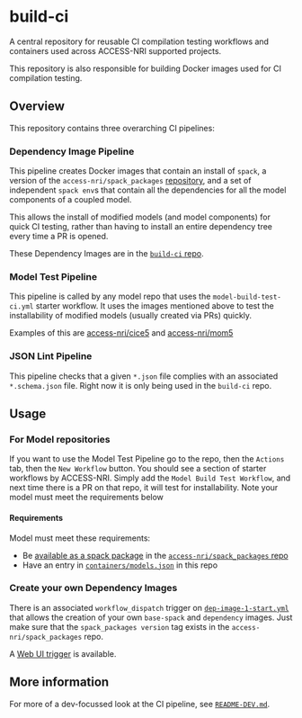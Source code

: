 # build-ci

A central repository for reusable CI compilation testing workflows and containers used across ACCESS-NRI supported projects.

This repository is also responsible for building Docker images used for CI compilation testing.

## Overview

This repository contains three overarching CI pipelines:

### Dependency Image Pipeline

This pipeline creates Docker images that contain an install of `spack`, a version of the `access-nri/spack_packages` [repository](https://github.com/ACCESS-NRI/spack_packages), and a set of independent `spack env`s that contain all the dependencies for all the model components of a coupled model.

This allows the install of modified models (and model components) for quick CI testing, rather than having to install an entire dependency tree every time a PR is opened.

These Dependency Images are in the [`build-ci` repo](https://github.com/orgs/ACCESS-NRI/packages?tab=packages&q=build-).

### Model Test Pipeline

This pipeline is called by any model repo that uses the `model-build-test-ci.yml` starter workflow. It uses the images mentioned above to test the installability of modified models (usually created via PRs) quickly.

Examples of this are [access-nri/cice5](https://github.com/ACCESS-NRI/cice5/blob/master/.github/workflows/model-build-test-ci.yml) and [access-nri/mom5](https://github.com/ACCESS-NRI/MOM5/blob/master/.github/workflows/model-build-test-ci.yml)

### JSON Lint Pipeline

This pipeline checks that a given `*.json` file complies with an associated `*.schema.json` file. Right now it is only being used in the `build-ci` repo.

## Usage

### For Model repositories

If you want to use the Model Test Pipeline go to the repo, then the `Actions` tab, then the `New Workflow` button. You should see a section of starter workflows by ACCESS-NRI. Simply add the `Model Build Test Workflow`, and next time there is a PR on that repo, it will test for installability. Note your model must meet the requirements below

#### Requirements

Model must meet these requirements:

- Be [available as a spack package](https://github.com/ACCESS-NRI/spack_packages/tree/main/packages) in the [`access-nri/spack_packages` repo](https://github.com/ACCESS-NRI/spack_packages)
- Have an entry in [`containers/models.json`](https://github.com/ACCESS-NRI/build-ci/blob/main/containers/models.json) in this repo

### Create your own Dependency Images

There is an associated `workflow_dispatch` trigger on [`dep-image-1-start.yml`](https://github.com/ACCESS-NRI/build-ci/blob/main/.github/workflows/dep-image-1-start.yml) that allows the creation of your own `base-spack` and `dependency` images. Just make sure that the `spack_packages version` tag exists in the `access-nri/spack_packages` repo.

A [Web UI trigger](https://github.com/ACCESS-NRI/build-ci/actions/workflows/build-and-push-image-build.yml) is available.

## More information

For more of a dev-focussed look at the CI pipeline, see [`README-DEV.md`](https://github.com/ACCESS-NRI/build-ci/blob/main/README-DEV.md).
